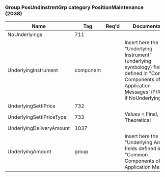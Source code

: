 ### Group PosUndInstrmtGrp category PositionMaintenance (2038)

| Name                     | Tag       | Req'd | Documentation                                                                                                                               |
|--------------------------|-----------|----------|-------------------------------------------------------------------------------------------------------------------------------|
| NoUnderlyings            | 711       |       |                                                                                                                                |
| UnderlyingInstrument     | component |       | Insert here the set of "Underlying Instrument" (underlying symbology) fields defined in "Common Components of Application Messages"/P/Required if NoUnderlyings > 0 |
| UnderlyingSettlPrice     | 732       |       |                                                                                                                                |
| UnderlyingSettlPriceType | 733       |       | Values = Final, Theoretical                                                                                                                               |
| UnderlyingDeliveryAmount | 1037      |       |                                                                                                                                |
| UnderlyingAmount         | group     |       | Insert here the set of "Underlying Amount" fields defined in "Common Components of Application Messages"                                                            |

